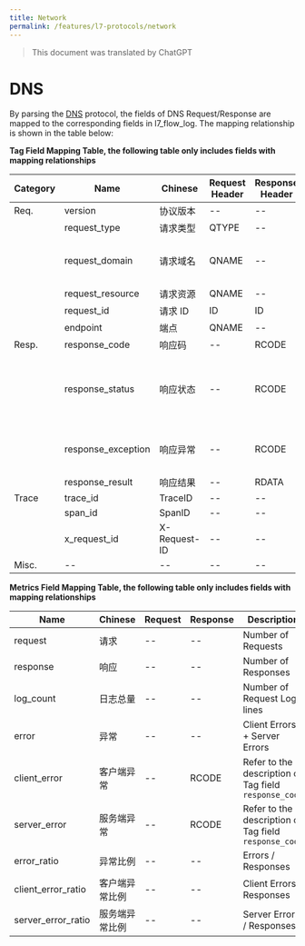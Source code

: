 ```yaml
---
title: Network
permalink: /features/l7-protocols/network
---
```


> This document was translated by ChatGPT

# DNS

By parsing the [DNS](https://www.ietf.org/rfc/rfc1035.txt) protocol, the fields of DNS Request/Response are mapped to the corresponding fields in l7_flow_log. The mapping relationship is shown in the table below:

**Tag Field Mapping Table, the following table only includes fields with mapping relationships**

| Category | Name               | Chinese       | Request Header | Response Header | Description                                                                                   |
| -------- | ------------------ | ------------- | -------------- | --------------- | --------------------------------------------------------------------------------------------- |
| Req.     | version            | 协议版本      | --             | --              | --                                                                                            |
|          | request_type       | 请求类型      | QTYPE          | --              | --                                                                                            |
|          | request_domain     | 请求域名      | QNAME          | --              | Only has value when querying IPv4 or IPv6 addresses                                           |
|          | request_resource   | 请求资源      | QNAME          | --              | --                                                                                            |
|          | request_id         | 请求 ID       | ID             | ID              | --                                                                                            |
|          | endpoint           | 端点          | QNAME          | --              | --                                                                                            |
| Resp.    | response_code      | 响应码        | --             | RCODE           | --                                                                                            |
|          | response_status    | 响应状态      | --             | RCODE           | Normal: RCODE=0x0; Client Error: RCODE=0x1/0x3; Server Error: others                           |
|          | response_exception | 响应异常      | --             | RCODE           | Description of RCODE, refer to [RFC 2929 Section 2.3](https://www.rfc-editor.org/rfc/rfc2929#section-2.3) |
|          | response_result    | 响应结果      | --             | RDATA           | --                                                                                            |
| Trace    | trace_id           | TraceID       | --             | --              | --                                                                                            |
|          | span_id            | SpanID        | --             | --              | --                                                                                            |
|          | x_request_id       | X-Request-ID  | --             | --              | --                                                                                            |
| Misc.    | --                 | --            | --             | --              | --                                                                                            |

**Metrics Field Mapping Table, the following table only includes fields with mapping relationships**

| Name                | Chinese           | Request | Response | Description                            |
| ------------------- | ----------------- | ------- | -------- | -------------------------------------- |
| request             | 请求              | --      | --       | Number of Requests                     |
| response            | 响应              | --      | --       | Number of Responses                    |
| log_count           | 日志总量          | --      | --       | Number of Request Log lines            |
| error               | 异常              | --      | --       | Client Errors + Server Errors          |
| client_error        | 客户端异常        | --      | RCODE    | Refer to the description of Tag field `response_code` |
| server_error        | 服务端异常        | --      | RCODE    | Refer to the description of Tag field `response_code` |
| error_ratio         | 异常比例          | --      | --       | Errors / Responses                     |
| client_error_ratio  | 客户端异常比例    | --      | --       | Client Errors / Responses              |
| server_error_ratio  | 服务端异常比例    | --      | --       | Server Errors / Responses              |
